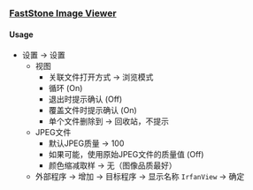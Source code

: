 ### [FastStone Image Viewer](https://faststone.org/FSViewerDetail.htm)

#### Usage

- 设置 → 设置
  - 视图
    - 关联文件打开方式 → 浏览模式
    - 循环 (On)
    - 退出时提示确认 (Off)
    - 覆盖文件时提示确认 (On)
    - 单个文件删除到 → 回收站，不提示
  - JPEG文件
    - 默认JPEG质量 → 100
    - 如果可能，使用原始JPEG文件的质量值 (Off)
    - 颜色缩减取样 → 无（图像品质最好）
  - 外部程序 → 增加 → 目标程序 → 显示名称 `IrfanView` → 确定